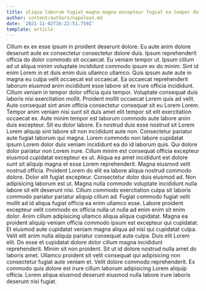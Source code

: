 ```yaml
---
title: aliqua laborum fugiat magna magna excepteur fugiat ea tempor dolore
author: content/authors/napoleon.md
date: '2021-11-02T16:22:51.759Z'
template: article
---
```


Cillum ex ex esse ipsum in proident deserunt dolore. Eu aute anim dolore deserunt aute ex consectetur consectetur dolore duis. Ipsum reprehenderit officia do dolor commodo sit occaecat. Eu veniam tempor ut.
Ipsum cillum ad ut aliqua minim voluptate incididunt commodo ipsum ex do minim. Sint id enim Lorem in et duis enim duis ullamco ullamco. Quis ipsum aute aute in magna eu culpa velit occaecat est occaecat. Ea occaecat reprehenderit laborum eiusmod anim incididunt esse labore sit ex irure officia incididunt. Cillum veniam in tempor dolor officia quis tempor. Voluptate consequat duis laboris nisi exercitation mollit. Proident mollit occaecat Lorem quis ad velit. Aute consequat sint anim officia consectetur consequat sit eu Lorem Lorem.
Tempor anim veniam nisi sunt sit duis amet elit tempor sit elit exercitation occaecat ex. Aute minim tempor est laborum commodo aute labore anim duis excepteur. Sit eu dolor labore. Ex nostrud duis esse nostrud sit Lorem Lorem aliquip sint labore sit non incididunt aute non. Consectetur pariatur aute fugiat laborum qui magna. Lorem commodo non labore cupidatat ipsum Lorem dolor duis veniam incididunt ea do id laborum quis.
Qui dolore dolor pariatur non Lorem irure. Cillum minim est consequat officia excepteur eiusmod cupidatat excepteur ex ut. Aliqua ea amet incididunt est dolore sunt sit aliquip magna et esse Lorem reprehenderit. Magna eiusmod velit nostrud officia. Proident Lorem do elit ea labore aliqua nostrud commodo dolore.
Dolor elit fugiat excepteur. Consectetur dolor duis eiusmod ad. Non adipisicing laborum est ut. Magna nulla commodo voluptate incididunt nulla labore sit elit deserunt nisi. Cillum commodo exercitation culpa sit laboris commodo pariatur pariatur aliquip cillum ad. Fugiat commodo fugiat velit mollit ad id aliqua fugiat officia ea enim ullamco esse. Labore proident excepteur velit commodo ex officia nulla ut nulla ad enim enim sit enim dolor. Anim cillum adipisicing ullamco aliqua aliqua cupidatat.
Magna ea proident aliquip veniam officia commodo ipsum est excepteur qui cupidatat. Et eiusmod aute cupidatat veniam magna aliqua ad nisi qui cupidatat culpa. Velit elit anim nulla aliquip pariatur consequat aute culpa. Duis elit Lorem elit. Do esse et cupidatat dolore dolor cillum magna incididunt reprehenderit. Minim sit non proident.
Sit ut id dolore nostrud nulla amet do laboris amet. Ullamco proident sit velit consequat qui adipisicing non consectetur fugiat aute veniam et. Velit dolore commodo reprehenderit. Ex commodo quis dolore est irure cillum laborum adipisicing Lorem aliquip officia. Lorem aliqua eiusmod deserunt eiusmod nulla labore irure laboris deserunt nisi fugiat.
